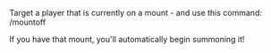 Target a player that is currently on a mount - and use this command: /mountoff

If you have that mount, you'll automatically begin summoning it!